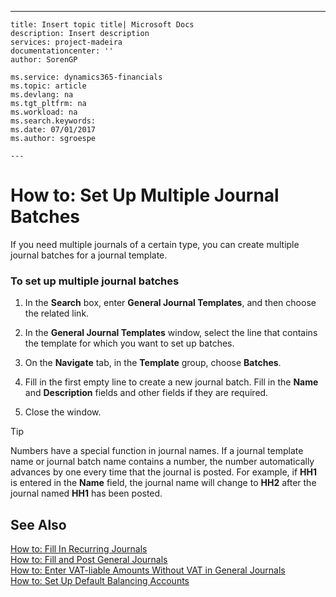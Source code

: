 ---
    title: Insert topic title| Microsoft Docs
    description: Insert description
    services: project-madeira
    documentationcenter: ''
    author: SorenGP

    ms.service: dynamics365-financials
    ms.topic: article
    ms.devlang: na
    ms.tgt_pltfrm: na
    ms.workload: na
    ms.search.keywords:
    ms.date: 07/01/2017
    ms.author: sgroespe

    ---
# How to: Set Up Multiple Journal Batches
If you need multiple journals of a certain type, you can create multiple journal batches for a journal template.  
  
### To set up multiple journal batches  
  
1.  In the **Search** box, enter **General Journal Templates**, and then choose the related link.  
  
2.  In the **General Journal Templates** window, select the line that contains the template for which you want to set up batches.  
  
3.  On the **Navigate** tab, in the **Template** group, choose **Batches**.  
  
4.  Fill in the first empty line to create a new journal batch. Fill in the **Name** and **Description** fields and other fields if they are required.  
  
5.  Close the window.  
  
> [!TIP]  
>  Numbers have a special function in journal names. If a journal template name or journal batch name contains a number, the number automatically advances by one every time that the journal is posted. For example, if **HH1** is entered in the **Name** field, the journal name will change to **HH2** after the journal named **HH1** has been posted.  
  
## See Also  
 [How to: Fill In Recurring Journals](../FullExperience/how-to-fill-in-recurring-journals.md)   
 [How to: Fill and Post General Journals](../FullExperience/how-to-fill-and-post-general-journals.md)   
 [How to: Enter VAT-liable Amounts Without VAT in General Journals](../FullExperience/how-to-enter-vat-liable-amounts-without-vat-in-general-journals.md)   
 [How to: Set Up Default Balancing Accounts](../FullExperience/how-to-set-up-default-balancing-accounts.md)